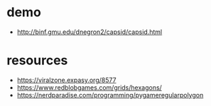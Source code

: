 # demo

- http://binf.gmu.edu/dnegron2/capsid/capsid.html

# resources

- https://viralzone.expasy.org/8577
- https://www.redblobgames.com/grids/hexagons/
- https://nerdparadise.com/programming/pygameregularpolygon


